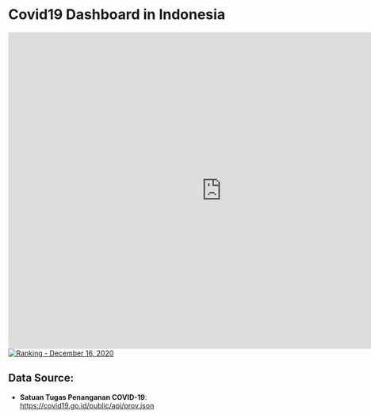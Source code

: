 # Covid19 Dashboard in Indonesia

<iframe width="860" height="640" src="https://datastudio.google.com/embed/reporting/292c2afe-b438-44a4-89f6-93cb50668515/page/q4fIC" frameborder="0" style="border:0" allowfullscreen></iframe>

<div class='tableauPlaceholder' id='viz1621753562018' style='position: relative'><noscript><a href='#'><img alt='Ranking - December 16, 2020 ' src='https:&#47;&#47;public.tableau.com&#47;static&#47;images&#47;Co&#47;Covid19_world&#47;Ranking&#47;1_rss.png' style='border: none' /></a></noscript><object class='tableauViz'  style='display:none;'><param name='host_url' value='https%3A%2F%2Fpublic.tableau.com%2F' /> <param name='embed_code_version' value='3' /> <param name='site_root' value='' /><param name='name' value='Covid19_world&#47;Ranking' /><param name='tabs' value='no' /><param name='toolbar' value='yes' /><param name='static_image' value='https:&#47;&#47;public.tableau.com&#47;static&#47;images&#47;Co&#47;Covid19_world&#47;Ranking&#47;1.png' /> <param name='animate_transition' value='yes' /><param name='display_static_image' value='yes' /><param name='display_spinner' value='yes' /><param name='display_overlay' value='yes' /><param name='display_count' value='yes' /><param name='language' value='en' /><param name='filter' value='publish=yes' /></object></div>                <script type='text/javascript'>                    var divElement = document.getElementById('viz1621753562018');                    var vizElement = divElement.getElementsByTagName('object')[0];                    vizElement.style.width='100%';vizElement.style.height=(divElement.offsetWidth*0.75)+'px';                    var scriptElement = document.createElement('script');                    scriptElement.src = 'https://public.tableau.com/javascripts/api/viz_v1.js';                    vizElement.parentNode.insertBefore(scriptElement, vizElement);                </script>

## __Data Source__: 
- __Satuan Tugas Penanganan COVID-19__: https://covid19.go.id/public/api/prov.json

